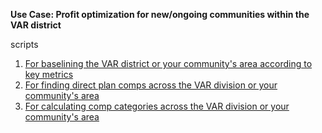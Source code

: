 **Use Case: Profit optimization for new/ongoing communities within the VAR district** 

scripts

1. [For baselining the VAR district or your community's area according to key metrics](https://docs.google.com/document/d/1KYP0W4xpkch-Lf5mbT-FOQZkR0PY3IWiqeZE3KHtH4c/edit?tab=t.0) 
2. [For finding direct plan comps across the VAR division or your community's area](https://docs.google.com/document/d/1Lk_21aewrUIGQ80AqBv-WKs7nbMsagUxv3QJP3ncyDQ/edit?tab=t.0) 
3. [For calculating comp categories across the VAR division or your community's area](https://docs.google.com/document/d/1mkfDYsNBJmSLuk5gv2A9qKtlS8l1K6-HlBveYS4JYbg/edit?tab=t.0)

